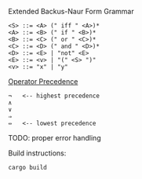 Extended Backus-Naur Form Grammar

```
<S> ::= <A> (" iff " <A>)*
<A> ::= <B> (" if " <B>)*
<B> ::= <C> (" or " <C>)*
<C> ::= <D> (" and " <D>)*
<D> ::= <E> | "not" <E>
<E> ::= <v> | "(" <S> ")"
<v> ::= "x" | "y"
```

[Operator Precedence](http://logic.stanford.edu/intrologic/dictionary/operator_precedence.html)

```
¬   <-- highest precedence
∧
∨
⇒
⇔   <-- lowest precedence
```

TODO: proper error handling

Build instructions:
```
cargo build
```
